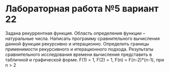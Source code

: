 # Лабораторная работа №5 вариант 22
 Задана рекуррентная функция. Область определения функции – натуральные числа.
 Написать программу сравнительного вычисления данной функции рекурсивно и итерационно.
 Определить границы применимости рекурсивного и итерационного подхода.
 Результаты сравнительного исследования времени вычисления представить в табличной и графической форме.
 F(1) = 1, F(2) = 1, F(n) = F(n-2)*(n-1), при n > 2

